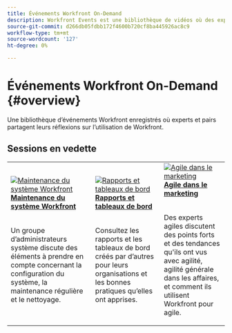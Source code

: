 ```yaml
---
title: Événements Workfront On-Demand
description: Workfront Events est une bibliothèque de vidéos où des experts et des pairs ont partagé leurs réflexions et idées sur l’utilisation de Workfront pour améliorer le travail effectué pour leurs organisations.
source-git-commit: d266db05fdbb172f4600b720cf8ba445926ac8c9
workflow-type: tm+mt
source-wordcount: '127'
ht-degree: 0%

---
```


# Événements Workfront On-Demand {#overview}

Une bibliothèque d’événements Workfront enregistrés où experts et pairs partagent leurs réflexions sur l’utilisation de Workfront.

## Sessions en vedette

<table>
  <tr>
   <td>
      <a href="user-groups/workfront-system-maintenance.md">
      <img alt="Maintenance du système Workfront" src="assets/workfront-system-maintenance.png"/>
      </a>
      <div>
         <a href="user-groups/workfront-system-maintenance.md"><strong>Maintenance du système Workfront</strong></a>
<!---         <br/><em>foo</em> -->
      </div>
      <p>
        <br/>
         Un groupe d’administrateurs système discute des éléments à prendre en compte concernant la configuration du système, la maintenance régulière et le nettoyage.
      </p>
    </td>
   <td>
      <a href="user-groups/reporting-and-dashboards.md">
      <img alt="Rapports et tableaux de bord" src="assets/reporting-and-dashboards.png"/>
      </a>
      <div>
         <a href="user-groups/reporting-and-dashboards.md"><strong>Rapports et tableaux de bord</strong></a>
<!---         <br/><em>foo</em> -->
      </div>
      <p>
        <br/>
         Consultez les rapports et les tableaux de bord créés par d’autres pour leurs organisations et les bonnes pratiques qu’elles ont apprises.
      </p>
    </td>
   <td>
      <a href="user-groups/agile-in-marketing.md">
      <img alt="Agile dans le marketing" src="assets/agile-in-marketing.png"/>
      </a>
      <div>
         <a href="user-groups/agile-in-marketing.md"><strong>Agile dans le marketing</strong></a>
<!---         <br/><em>foo</em> -->
      </div>
      <p>
        <br/>
         Des experts agiles discutent des points forts et des tendances qu'ils ont vus avec agilité, agilité générale dans les affaires, et comment ils utilisent Workfront pour agile.
      </p>
    </td>
  </tr>
</table>
